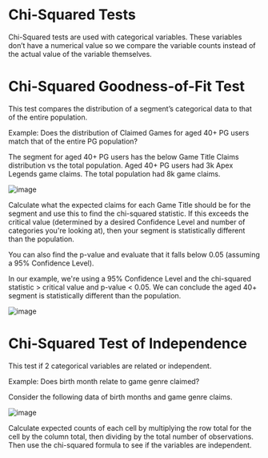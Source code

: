 <h1>Chi-Squared Tests</h1>

Chi-Squared tests are used with categorical variables. These variables don’t have a numerical value so we compare the variable counts instead of the actual value of the variable themselves.

<h1>Chi-Squared Goodness-of-Fit Test</h1>

This test compares the distribution of a segment’s categorical data to that of the entire population.

Example: Does the distribution of Claimed Games for aged 40+ PG users match that of the entire PG population?

The segment for aged 40+ PG users has the below Game Title Claims distribution vs the total population. Aged 40+ PG users had 3k Apex Legends game claims. The total population had 8k game claims.


![image](https://user-images.githubusercontent.com/114509199/193664236-d47ec514-5ba7-460f-85c3-c08ec2ee4906.png)



Calculate what the expected claims for each Game Title should be for the segment and use this to find the chi-squared statistic. If this exceeds the critical value (determined by a desired Confidence Level and number of categories you're looking at), then your segment is statistically different than the population.

You can also find the p-value and evaluate that it falls below 0.05 (assuming a 95% Confidence Level).

In our example, we're using a 95% Confidence Level and the chi-squared statistic > critical value and p-value < 0.05. We can conclude the aged 40+ segment is statistically different than the population.




![image](https://user-images.githubusercontent.com/114509199/193664504-ba152a39-5e18-4db3-8908-3efc9ddfe88f.png)





<h1>Chi-Squared Test of Independence</h1>
This test if 2 categorical variables are related or independent. 

Example: Does birth month relate to game genre claimed?

Consider the following data of birth months and game genre claims.

![image](https://user-images.githubusercontent.com/114509199/193664658-03bce477-01ed-4e7f-af9e-dbb9c03d487c.png)


Calculate expected counts of each cell by multiplying the row total for the cell by the column total, then dividing by the total number of observations. Then use the chi-squared formula to see if the variables are independent.


